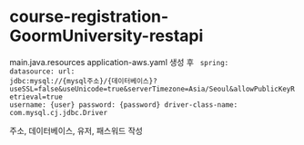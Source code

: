 #  course-registration-GoormUniversity-restapi
 
 
 main.java.resources
 application-aws.yaml 생성 후
 <code>
 spring:
  datasource:
    url: jdbc:mysql://{mysql주소}/{데이터베이스}?useSSL=false&useUnicode=true&serverTimezone=Asia/Seoul&allowPublicKeyRetrieval=true
    username: {user}
    password: {password}
    driver-class-name: com.mysql.cj.jdbc.Driver
   </code>

주소, 데이터베이스, 유저, 패스워드 작성
